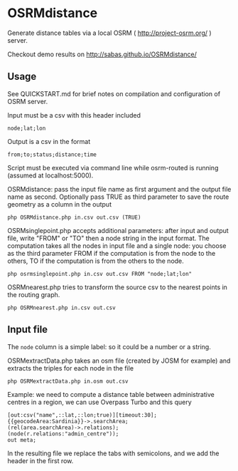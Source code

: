 OSRMdistance
============

Generate distance tables via a local OSRM ( http://project-osrm.org/ ) server.

Checkout demo results on http://sabas.github.io/OSRMdistance/

Usage
-----

See QUICKSTART.md for brief notes on compilation and configuration of OSRM server.

Input must be a csv with this header included

```
node;lat;lon
```

Output is a csv in the format

```
from;to;status;distance;time
```

Script must be executed via command line while osrm-routed is running (assumed at localhost:5000).


OSRMdistance: pass the input file name as first argument and the output file name as second. Optionally pass TRUE as third parameter to save the route geometry as a column in the output

```
php OSRMdistance.php in.csv out.csv (TRUE)
```

OSRMsinglepoint.php accepts additional parameters: after input and output file, write "FROM" or "TO" then a node string in the input format. The computation takes all the nodes in input file and a single node: you choose as the third parameter FROM if the computation is from the node to the others,  TO if the computation is from the others to the node.

```
php osrmsinglepoint.php in.csv out.csv FROM "node;lat;lon"
```

OSRMnearest.php tries to transform the source csv to the nearest points in the routing graph.

```
php OSRMnearest.php in.csv out.csv
```

Input file
-------

The ```node``` column is a simple label: so it could be a number or a string.

OSRMextractData.php takes an osm file (created by JOSM for example) and extracts the triples for each node in the file

```
php OSRMextractData.php in.osm out.csv
```

Example: we need to compute a distance table between administrative centres in a region, we can use Overpass Turbo and this query

```
[out:csv("name",::lat,::lon;true)][timeout:30];
{{geocodeArea:Sardinia}}->.searchArea;
(rel(area.searchArea)->.relations);
(node(r.relations:"admin_centre"));
out meta;
```

In the resulting file we replace the tabs with semicolons, and we add the header in the first row.


